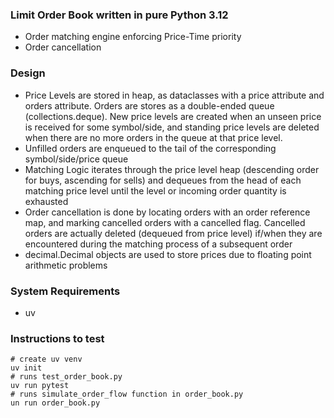 ### Limit Order Book written in pure Python 3.12

- Order matching engine enforcing Price-Time priority
- Order cancellation

### Design
- Price Levels are stored in heap, as dataclasses with a price attribute and orders attribute. Orders are stores as a double-ended queue (collections.deque). New price levels are created when an unseen price is received for some symbol/side, and standing price levels are deleted when there are no more orders in the queue at that price level.
- Unfilled orders are enqueued to the tail of the corresponding symbol/side/price queue
- Matching Logic iterates through the price level heap (descending order for buys, ascending for sells) and dequeues from the head of each matching price level until the level or incoming order quantity is exhausted
- Order cancellation is done by locating orders with an order reference map, and marking cancelled orders with a cancelled flag. Cancelled orders are actually deleted (dequeued from price level) if/when they are encountered during the matching process of a subsequent order
- decimal.Decimal objects are used to store prices due to floating point arithmetic problems

### System Requirements
- uv
### Instructions to test
```
# create uv venv
uv init
# runs test_order_book.py
uv run pytest
# runs simulate_order_flow function in order_book.py
un run order_book.py
```